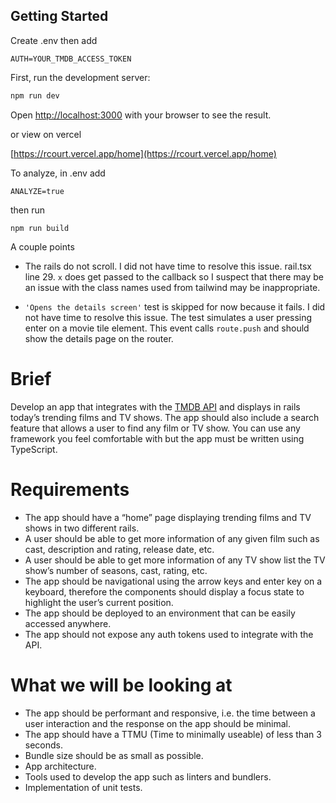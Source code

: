 ## Getting Started

Create .env then add

```
AUTH=YOUR_TMDB_ACCESS_TOKEN
```

First, run the development server:

```bash
npm run dev
```

Open [http://localhost:3000](http://localhost:3000) with your browser to see the result.

or view on vercel

[https://rcourt.vercel.app/home](https://rcourt.vercel.app/home)

To analyze, in .env add

```
ANALYZE=true
```
then run

```
npm run build
```

A couple points
- The rails do not scroll. I did not have time to resolve this issue. rail.tsx line 29. `x` does get passed to the callback so I suspect that there may be an issue with the class names used from tailwind may be inappropriate.

- `'Opens the details screen'` test is skipped for now because it fails. I did not have time to resolve this issue. The test simulates a user pressing enter on a movie tile element. This event calls `route.push` and should show the details page on the router. 

# Brief

Develop an app that integrates with the [TMDB API](https://developer.themoviedb.org/docs/getting-started) and displays in rails today’s trending films and TV shows. The app should also include a search feature that allows a user to find any film or TV show. You can use any framework you feel comfortable with but the app must be written using TypeScript.

# Requirements

- The app should have a “home” page displaying trending films and TV shows in two different rails.
- A user should be able to get more information of any given film such as cast, description and rating, release date, etc.
- A user should be able to get more information of any TV show list the TV show’s number of seasons, cast, rating, etc.
- The app should be navigational using the arrow keys and enter key on a keyboard, therefore the components should display a focus state to highlight the user’s current position.
- The app should be deployed to an environment that can be easily accessed anywhere.
- The app should not expose any auth tokens used to integrate with the API.

# What we will be looking at

- The app should be performant and responsive, i.e. the time between a user interaction and the response on the app should be minimal.
- The app should have a TTMU (Time to minimally useable) of less than 3 seconds.
- Bundle size should be as small as possible.
- App architecture.
- Tools used to develop the app such as linters and bundlers.
- Implementation of unit tests.